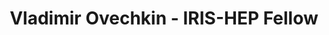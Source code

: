 ---
layout: fellow
pagetype: fellow
permalink: /fellows/vovechkin.html
fellow-name: Vladimir Ovechkin
title: Vladimir Ovechkin - IRIS-HEP Fellow
active: false
dates:
  start: 2020-06-01
  end: 2020-08-31
photo: /assets/images/team/fellows-2020/Vladimir-Ovechkin.jpg
institution: University of Washington, Seattle
website: http://vladov3000.com/
e-mail: vladov@uw.edu
project_title: Integrating MadAnalysis and pyhf into Recast-workflow
focus-area:
project_goal: "Recast-workflow is able to quickly construct new truth-level reinterpretations\
  \ to determine which regions of phase space would be interesting for a full reinterpretation\
  \ that is much more computationally expensive and difficult to make. It accomplishes\
  \ this by simplyifing the process to 3 steps: generation, selection, and analysis.\
  \ Recast-cli (command line interface for Recast-workflow) has been previously developed\
  \ to provide a user interface for creating and executing new workflows compromised\
  \ of several different combinations of options for each step. In RECAST-workflow\u2019\
  s current state, the workflows only run on the user\u2019s local machine using RECAST-cli.\
  \ The goal of this project is three fold: add new options for the selection step\
  \ of RECAST-workflow besides Rivet (e.g. MadAnalsyis), add alternative statistical\
  \ tools (e.g. pyhf), and to run the workflows in REANA on the cloud.\n"
mentors:
- Shih-Chieh Hsu (U.Washington)
- Lukas Heinrich (CERN)
- Alex Schuy (U.Washington)
proposal: /assets/pdf/fellows-2020/Fellow-Vovechkin-Proposal.pdf
presentations:
- title: ' Recast-workflow: Fast Truth-level Interpretations'
  date: 2020-09-21
  url: https://indico.cern.ch/event/946428/contributions/3976989/attachments/2106300/3542342/Recast-workflow__Fast_Workflows.pdf
  meeting: IRIS-HEP Topical Meetings
  meetingurl: https://indico.cern.ch/event/946428/
  recordingurl: https://www.youtube.com/watch?v=sATu_MJo8L4&t=1016s
  focus-area: as
github-username: vladov3000
current_status: >
  <strong>June 2022</strong> - SDE Intern at Amazon Web Services (AWS)
linkedin-profile: https://www.linkedin.com/in/vladov3000
challenge-area:
---